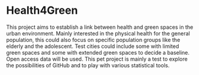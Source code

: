 # Health4Green
This project aims to establish a link between health and green spaces in the urban environment. Mainly interested in the physical health for the general population, this could also focus on specific population groups like the elderly and the adolescent. Test cities could include some with limited green spaces and some with extended green spaces to decide a baseline. Open access data will be used. This pet project is mainly a test to explore the possibilities of GitHub and to play with various statistical tools.
